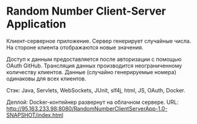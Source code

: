 # Random Number Client-Server Application

Клиент-серверное приложение.
Сервер генерирует случайные числа. 
На стороне клиента отображаются новые значения.

Доступ к данным предоставляется после авторизации с помощью OAuth GitHub.
Трансляция данных производится неограниченному количеству клиентов.
Данные (случайно генерируемые номера) одинаковы для всех клиентов.

Стэк:
Java, Servlets, WebSockets, JUnit, slf4j, html, JS, OAuth, Docker.

Деплой:
Docker-контейнер развернут на облачном сервере.
URL: http://95.163.233.98:8080/RandomNumberClientServerApp-1.0-SNAPSHOT/index.html
